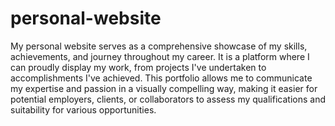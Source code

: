 # personal-website

My personal website serves as a comprehensive showcase of my skills, achievements, and journey throughout my career. It is a platform where I can proudly display my work, from projects I've undertaken to accomplishments I've achieved. This portfolio allows me to communicate my expertise and passion in a visually compelling way, making it easier for potential employers, clients, or collaborators to assess my qualifications and suitability for various opportunities.
